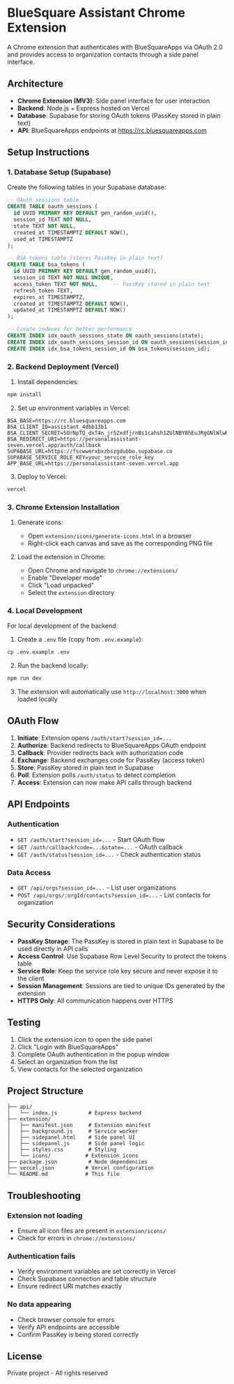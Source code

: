 # BlueSquare Assistant Chrome Extension

A Chrome extension that authenticates with BlueSquareApps via OAuth 2.0 and provides access to organization contacts through a side panel interface.

## Architecture

- **Chrome Extension (MV3)**: Side panel interface for user interaction
- **Backend**: Node.js + Express hosted on Vercel
- **Database**: Supabase for storing OAuth tokens (PassKey stored in plain text)
- **API**: BlueSquareApps endpoints at https://rc.bluesquareapps.com

## Setup Instructions

### 1. Database Setup (Supabase)

Create the following tables in your Supabase database:

```sql
-- OAuth sessions table
CREATE TABLE oauth_sessions (
  id UUID PRIMARY KEY DEFAULT gen_random_uuid(),
  session_id TEXT NOT NULL,
  state TEXT NOT NULL,
  created_at TIMESTAMPTZ DEFAULT NOW(),
  used_at TIMESTAMPTZ
);

-- BSA tokens table (stores PassKey in plain text)
CREATE TABLE bsa_tokens (
  id UUID PRIMARY KEY DEFAULT gen_random_uuid(),
  session_id TEXT NOT NULL UNIQUE,
  access_token TEXT NOT NULL,     -- PassKey stored in plain text
  refresh_token TEXT,
  expires_at TIMESTAMPTZ,
  created_at TIMESTAMPTZ DEFAULT NOW(),
  updated_at TIMESTAMPTZ DEFAULT NOW()
);

-- Create indexes for better performance
CREATE INDEX idx_oauth_sessions_state ON oauth_sessions(state);
CREATE INDEX idx_oauth_sessions_session_id ON oauth_sessions(session_id);
CREATE INDEX idx_bsa_tokens_session_id ON bsa_tokens(session_id);
```

### 2. Backend Deployment (Vercel)

1. Install dependencies:
```bash
npm install
```

2. Set up environment variables in Vercel:
```
BSA_BASE=https://rc.bluesquareapps.com
BSA_CLIENT_ID=assistant_4dbb13b1
BSA_CLIENT_SECRET=5OrNpTQ_dxT4n_jr52xdfjrnBs1cahsh1ZUlNBY8hEuJRgGNlWlwRYWYelI7QSsl
BSA_REDIRECT_URI=https://personalassistant-seven.vercel.app/auth/callback
SUPABASE_URL=https://fscwwerxbxzbszgdubbo.supabase.co
SUPABASE_SERVICE_ROLE_KEY=your_service_role_key
APP_BASE_URL=https://personalassistant-seven.vercel.app
```

3. Deploy to Vercel:
```bash
vercel
```

### 3. Chrome Extension Installation

1. Generate icons:
   - Open `extension/icons/generate-icons.html` in a browser
   - Right-click each canvas and save as the corresponding PNG file

2. Load the extension in Chrome:
   - Open Chrome and navigate to `chrome://extensions/`
   - Enable "Developer mode"
   - Click "Load unpacked"
   - Select the `extension` directory

### 4. Local Development

For local development of the backend:

1. Create a `.env` file (copy from `.env.example`):
```bash
cp .env.example .env
```

2. Run the backend locally:
```bash
npm run dev
```

3. The extension will automatically use `http://localhost:3000` when loaded locally

## OAuth Flow

1. **Initiate**: Extension opens `/auth/start?session_id=...`
2. **Authorize**: Backend redirects to BlueSquareApps OAuth endpoint
3. **Callback**: Provider redirects back with authorization code
4. **Exchange**: Backend exchanges code for PassKey (access token)
5. **Store**: PassKey stored in plain text in Supabase
6. **Poll**: Extension polls `/auth/status` to detect completion
7. **Access**: Extension can now make API calls through backend

## API Endpoints

### Authentication
- `GET /auth/start?session_id=...` - Start OAuth flow
- `GET /auth/callback?code=...&state=...` - OAuth callback
- `GET /auth/status?session_id=...` - Check authentication status

### Data Access
- `GET /api/orgs?session_id=...` - List user organizations
- `POST /api/orgs/:orgId/contacts?session_id=...` - List contacts for organization

## Security Considerations

- **PassKey Storage**: The PassKey is stored in plain text in Supabase to be used directly in API calls
- **Access Control**: Use Supabase Row Level Security to protect the tokens table
- **Service Role**: Keep the service role key secure and never expose it to the client
- **Session Management**: Sessions are tied to unique IDs generated by the extension
- **HTTPS Only**: All communication happens over HTTPS

## Testing

1. Click the extension icon to open the side panel
2. Click "Login with BlueSquareApps"
3. Complete OAuth authentication in the popup window
4. Select an organization from the list
5. View contacts for the selected organization

## Project Structure

```
├── api/
│   └── index.js          # Express backend
├── extension/
│   ├── manifest.json     # Extension manifest
│   ├── background.js     # Service worker
│   ├── sidepanel.html    # Side panel UI
│   ├── sidepanel.js      # Side panel logic
│   ├── styles.css        # Styling
│   └── icons/           # Extension icons
├── package.json          # Node dependencies
├── vercel.json          # Vercel configuration
└── README.md            # This file
```

## Troubleshooting

### Extension not loading
- Ensure all icon files are present in `extension/icons/`
- Check for errors in `chrome://extensions/`

### Authentication fails
- Verify environment variables are set correctly in Vercel
- Check Supabase connection and table structure
- Ensure redirect URI matches exactly

### No data appearing
- Check browser console for errors
- Verify API endpoints are accessible
- Confirm PassKey is being stored correctly

## License

Private project - All rights reserved